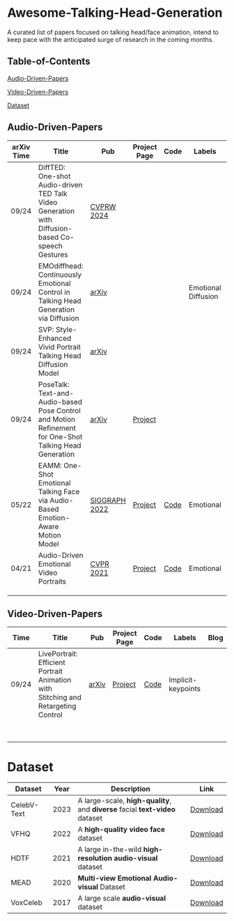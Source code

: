 # Awesome-Talking-Head-Generation

A curated list of papers focused on talking head/face animation, intend to keep pace with the anticipated surge of research in the coming months. 

## Table-of-Contents

[Audio-Driven-Papers](#Audio-Driven-Papers)

[Video-Driven-Papers](#Video-Driven-Papers)

[Dataset](#Dataset)

## Audio-Driven-Papers

| arXiv Time | Title                                                        | Pub                                                          | Project Page                                            | Code                                     | Labels                   | Tech Blog                            |
| ---------- | ------------------------------------------------------------ | ------------------------------------------------------------ | ------------------------------------------------------- | ---------------------------------------- | ------------------------ | ------------------------------------ |
| 09/24      | DiffTED: One-shot Audio-driven TED Talk Video Generation with Diffusion-based Co-speech Gestures | [CVPRW 2024](https://openaccess.thecvf.com/content/CVPR2024W/HuMoGen/papers/Hogue_DiffTED_One-shot_Audio-driven_TED_Talk_Video_Generation_with_Diffusion-based_Co-speech_CVPRW_2024_paper.pdf) |                                                         |                                          |                          | [知识星球](https://t.zsxq.com/X9cqD) |
| 09/24      | EMOdiffhead: Continuously Emotional Control in Talking Head Generation via Diffusion | [arXiv](https://arxiv.org/abs/2409.07255)                    |                                                         |                                          | Emotional<br />Diffusion | [知识星球](https://t.zsxq.com/P4inI) |
| 09/24      | SVP: Style-Enhanced Vivid Portrait Talking Head Diffusion Model | [arXiv](https://arxiv.org/abs/2409.03270)                    |                                                         |                                          |                          | [知识星球](https://t.zsxq.com/RmSR4) |
| 09/24      | PoseTalk: Text-and-Audio-based Pose Control and Motion Refinement for One-Shot Talking Head Generation | [arXiv](https://arxiv.org/abs/2409.02657)                    | [Project](https://junleen.github.io/projects/posetalk/) |                                          |                          | [知识星球](https://t.zsxq.com/14Yd5) |
| 05/22      | EAMM: One-Shot Emotional Talking Face via Audio-Based Emotion-Aware Motion Model | [SIGGRAPH 2022](https://dl.acm.org/doi/abs/10.1145/3528233.3530745) | [Project](https://jixinya.github.io/projects/EAMM/)     | [Code](https://github.com/jixinya/EAMM/) | Emotional                |                                      |
| 04/21      | Audio-Driven Emotional Video Portraits                       | [CVPR 2021](https://openaccess.thecvf.com/content/CVPR2021/papers/Ji_Audio-Driven_Emotional_Video_Portraits_CVPR_2021_paper.pdf) | [Project](https://jixinya.github.io/projects/evp/)      | [Code](https://github.com/jixinya/EVP/)  | Emotional                |                                      |
|            |                                                              |                                                              |                                                         |                                          |                          |                                      |
|            |                                                              |                                                              |                                                         |                                          |                          |                                      |
|            |                                                              |                                                              |                                                         |                                          |                          |                                      |

## Video-Driven-Papers

| Time  | Title                                                        | Pub                                       | Project Page                               | Code                                            | Labels             | Blog |
| ----- | ------------------------------------------------------------ | ----------------------------------------- | ------------------------------------------ | ----------------------------------------------- | ------------------ | ---- |
| 09/24 | LivePortrait: Efficient Portrait Animation with Stitching and Retargeting Control | [arXiv](https://arxiv.org/abs/2407.03168) | [Project](https://liveportrait.github.io/) | [Code](https://github.com/KwaiVGI/LivePortrait) | Implicit-keypoints |      |
|       |                                                              |                                           |                                            |                                                 |                    |      |
|       |                                                              |                                           |                                            |                                                 |                    |      |
|       |                                                              |                                           |                                            |                                                 |                    |      |
|       |                                                              |                                           |                                            |                                                 |                    |      |
|       |                                                              |                                           |                                            |                                                 |                    |      |
|       |                                                              |                                           |                                            |                                                 |                    |      |
|       |                                                              |                                           |                                            |                                                 |                    |      |
|       |                                                              |                                           |                                            |                                                 |                    |      |

# Dataset

| Dataset     | Year | Description                                                  | Link                                                        |
| ----------- | ---- | ------------------------------------------------------------ | ----------------------------------------------------------- |
| CelebV-Text | 2023 | A large-scale, **high-quality**, and **diverse** facial **text-video** dataset | [Download](https://celebv-text.github.io/)                  |
| VFHQ        | 2022 | A **high-quality video face** dataset                        | [Download](https://liangbinxie.github.io/projects/vfhq/)    |
| HDTF        | 2021 | A large in-the-wild **high-resolution audio-visual** dataset | [Download](https://github.com/MRzzm/HDTF)                   |
| MEAD        | 2020 | **Multi-view Emotional Audio-visual** Dataset                | [Download](https://wywu.github.io/projects/MEAD/MEAD.html)  |
| VoxCeleb    | 2017 | A large scale **audio-visual** dataset                       | [Download](https://www.robots.ox.ac.uk/~vgg/data/voxceleb/) |

